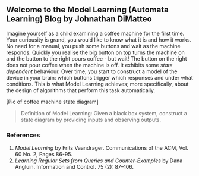 ## Welcome to the Model Learning (Automata Learning) Blog by Johnathan DiMatteo

Imagine yourself as a child examining a coffee machine for the first time.
Your curiousity is grand, you would like to know what it is and how it works.
No need for a manual, you push some buttons and wait as the machine responds.
Quickly you realise the big button on top turns the machine on and the button to the right pours coffee - but wait!
The button on the right does not pour coffee when the machine is off.
It exhibits some *state dependent* behaviour.
Over time, you start to construct a model of the device in your brain: which buttons trigger which responses and under what conditions.
This is what Model Learning achieves; more specifically, about the design of algorithms that perform this task automatically.

[Pic of coffee machine state diagram]

> Definition of Model Learning: Given a black box system, construct a state diagram by providing inputs and observing outputs.

### References
1. *Model Learning* by Frits Vaandrager. Communications of the ACM, Vol. 60 No. 2, Pages 86-95.
2. *Learning Regular Sets from Queries and Counter-Examples* by Dana Angluin. Information and Control. 75 (2): 87–106.

